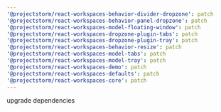 ```yaml
---
'@projectstorm/react-workspaces-behavior-divider-dropzone': patch
'@projectstorm/react-workspaces-behavior-panel-dropzone': patch
'@projectstorm/react-workspaces-model-floating-window': patch
'@projectstorm/react-workspaces-dropzone-plugin-tabs': patch
'@projectstorm/react-workspaces-dropzone-plugin-tray': patch
'@projectstorm/react-workspaces-behavior-resize': patch
'@projectstorm/react-workspaces-model-tabs': patch
'@projectstorm/react-workspaces-model-tray': patch
'@projectstorm/react-workspaces-demo': patch
'@projectstorm/react-workspaces-defaults': patch
'@projectstorm/react-workspaces-core': patch
---
```


upgrade dependencies
